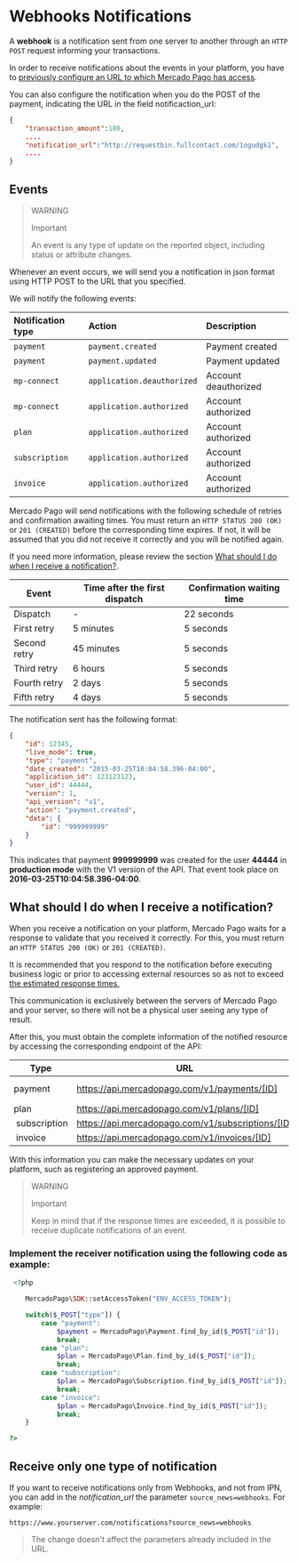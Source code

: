 # Webhooks Notifications

A **webhook** is a notification sent from one server to another through an `HTTP POST` request informing your transactions.

In order to receive notifications about the events in your platform, you have to [previously configure an URL to which Mercado Pago has access](https://www.mercadopago.com/mla/account/webhooks).


You can also configure the notification when you do the POST of the payment, indicating the URL in the field notificaction_url:

```json
{
	"transaction_amount":100,
	....
	"notification_url":"http://requestbin.fullcontact.com/1ogudgk1",
    ....
}
```

## Events

> WARNING
>
> Important
>
> An event is any type of update on the reported object, including status or attribute changes.

Whenever an event occurs, we will send you a notification in json format using HTTP POST to the URL that you specified.

We will notify the following events:

| Notification type    |           Action           |        Description           |
| :------------------- | :------------------------- | :--------------------------- |
| `payment`            | `payment.created`          | Payment created              |
| `payment`            | `payment.updated`          | Payment updated              |
| `mp-connect`         | `application.deauthorized` | Account deauthorized         |
| `mp-connect`         | `application.authorized`   | Account authorized           |
| `plan`               | `application.authorized`   | Account authorized           |
| `subscription`       | `application.authorized`   | Account authorized           |
| `invoice`            | `application.authorized`   | Account authorized           |

Mercado Pago will send notifications with the following schedule of retries and confirmation awaiting times. You must return an `HTTP STATUS 200 (OK)` or `201 (CREATED)` before the corresponding time expires. If not, it will be assumed that you did not receive it correctly and you will be notified again.

If you need more information, please review the section [What should I do when I receive a notification?](#bookmark_what_should_i_do_after_receiving_a_notification?).

| Event        | Time after the first dispatch | Confirmation waiting time |
|--------------|-------------------------------|---------------------------|
| Dispatch     | -                             | 22 seconds                |
| First retry  | 5 minutes                     | 5 seconds                 |
| Second retry | 45 minutes                    | 5 seconds                 |
| Third retry  | 6 hours                       | 5 seconds                 |
| Fourth retry | 2 days                        | 5 seconds                 |
| Fifth retry  | 4 days                        | 5 seconds                 |

The notification sent has the following format:

```json
{
    "id": 12345,
    "live_mode": true,
    "type": "payment",
    "date_created": "2015-03-25T10:04:58.396-04:00",
    "application_id": 123123123,
    "user_id": 44444,
    "version": 1,
    "api_version": "v1",
    "action": "payment.created",
    "data": {
        "id": "999999999"
    }
}
```
This indicates that payment **999999999** was created for the user **44444** in **production mode** with the V1 version of the API. That event took place on **2016-03-25T10:04:58.396-04:00**.


## What should I do when I receive a notification?


When you receive a notification on your platform, Mercado Pago waits for a response to validate that you received it correctly. For this, you must return an `HTTP STATUS 200 (OK)` or `201 (CREATED)`.

It is recommended that you respond to the notification before executing business logic or prior to accessing external resources so as not to exceed [the estimated response times.](#bookmark_events)

This communication is exclusively between the servers of Mercado Pago and your server, so there will not be a physical user seeing any type of result.

After this, you must obtain the complete information of the notified resource by accessing the corresponding endpoint of the API:


| Type | URL | Documentation |
| --- | --- | --- |
| payment | https://api.mercadopago.com/v1/payments/[ID] | [see documentation](https://www.mercadopago.com.ar/developers/en/reference/payments/_payments_id/get/) |
| plan | https://api.mercadopago.com/v1/plans/[ID] | - |
| subscription | https://api.mercadopago.com/v1/subscriptions/[ID] | - |
| invoice | https://api.mercadopago.com/v1/invoices/[ID] | - |

With this information you can make the necessary updates on your platform, such as registering an approved payment.

> WARNING
>
> Important
>
> Keep in mind that if the response times are exceeded, it is possible to receive duplicate notifications of an event.

### Implement the receiver notification using the following code as example:

```php
 <?php

    MercadoPago\SDK::setAccessToken("ENV_ACCESS_TOKEN");

    switch($_POST["type"]) {
        case "payment":
            $payment = MercadoPago\Payment.find_by_id($_POST["id"]);
            break;
        case "plan":
            $plan = MercadoPago\Plan.find_by_id($_POST["id"]);
            break;
        case "subscription":
            $plan = MercadoPago\Subscription.find_by_id($_POST["id"]);
            break;
        case "invoice":
            $plan = MercadoPago\Invoice.find_by_id($_POST["id"]);
            break;
    }

?>
```

## Receive only one type of notification

If you want to receive notifications only from Webhooks, and not from IPN, you can add in the *notification_url* the parameter `source_news=webhooks`. For example:

`https://www.yourserver.com/notifications?source_news=webhooks`

> The change doesn't affect the parameters already included in the URL.
